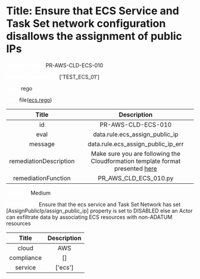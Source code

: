 



# Title: Ensure that ECS Service and Task Set network configuration disallows the assignment of public IPs


***<font color="white">Master Test Id:</font>*** PR-AWS-CLD-ECS-010

***<font color="white">Master Snapshot Id:</font>*** ['TEST_ECS_01']

***<font color="white">type:</font>*** rego

***<font color="white">rule:</font>*** file([ecs.rego])  
  
  
  
  

|Title|Description|
| :---: | :---: |
|id|PR-AWS-CLD-ECS-010|
|eval|data.rule.ecs_assign_public_ip|
|message|data.rule.ecs_assign_public_ip_err|
|remediationDescription|Make sure you are following the Cloudformation template format presented <a href='https://docs.aws.amazon.com/AWSCloudFormation/latest/UserGuide/aws-resource-ecs-service.html#cfn-ecs-service-enableexecutecommand' target='_blank'>here</a>|
|remediationFunction|PR_AWS_CLD_ECS_010.py|


***<font color="white">Severity:</font>*** Medium

***<font color="white">Description:</font>*** Ensure that the ecs service and Task Set Network has set [AssignPublicIp/assign_public_ip] property is set to DISABLED else an Actor can exfiltrate data by associating ECS resources with non-ADATUM resources  
  
  

|Title|Description|
| :---: | :---: |
|cloud|AWS|
|compliance|[]|
|service|['ecs']|



[ecs.rego]: https://github.com/prancer-io/prancer-compliance-test/tree/master/aws/cloud/ecs.rego
